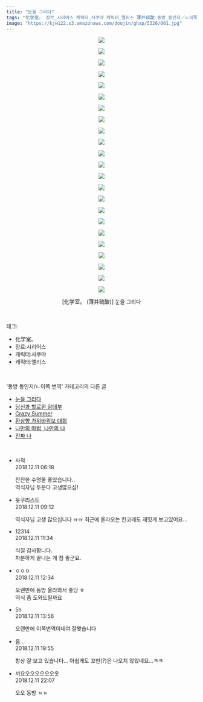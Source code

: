 ```yaml
---
title: "눈을 그리다"
tags: "化学室。 장르_시리어스 캐릭터_사쿠야 캐릭터_앨리스 薄井硫酸 동방_동인지／ㄴ이쪽_번역"
image: "https://kjw122.s3.amazonaws.com/doujin/ghap/5326/001.jpg"
---
```

<div class="article">
<p style="text-align: center; clear: none; float: none;"><img src="{{ site.imgserver5 }}/ghap/5326/001.jpg"/></p>
<p style="text-align: center; clear: none; float: none;"><img src="{{ site.imgserver5 }}/ghap/5326/002.jpg"/></p>
<p style="text-align: center; clear: none; float: none;"><img src="{{ site.imgserver5 }}/ghap/5326/003.jpg"/></p>
<p style="text-align: center; clear: none; float: none;"><img src="{{ site.imgserver5 }}/ghap/5326/004.jpg"/></p>
<p style="text-align: center; clear: none; float: none;"><img src="{{ site.imgserver5 }}/ghap/5326/005.jpg"/></p>
<p style="text-align: center; clear: none; float: none;"><img src="{{ site.imgserver5 }}/ghap/5326/006.jpg"/></p>
<p style="text-align: center; clear: none; float: none;"><img src="{{ site.imgserver5 }}/ghap/5326/007.jpg"/></p>
<p style="text-align: center; clear: none; float: none;"><img src="{{ site.imgserver5 }}/ghap/5326/008.jpg"/></p>
<p style="text-align: center; clear: none; float: none;"><img src="{{ site.imgserver5 }}/ghap/5326/009.jpg"/></p>
<p style="text-align: center; clear: none; float: none;"><img src="{{ site.imgserver5 }}/ghap/5326/010.jpg"/></p>
<p style="text-align: center; clear: none; float: none;"><img src="{{ site.imgserver5 }}/ghap/5326/011.jpg"/></p>
<p style="text-align: center; clear: none; float: none;"><img src="{{ site.imgserver5 }}/ghap/5326/012.jpg"/></p>
<p style="text-align: center; clear: none; float: none;"><img src="{{ site.imgserver5 }}/ghap/5326/013.jpg"/></p>
<p style="text-align: center; clear: none; float: none;"><img src="{{ site.imgserver5 }}/ghap/5326/014.jpg"/></p>
<p style="text-align: center; clear: none; float: none;"><img src="{{ site.imgserver5 }}/ghap/5326/015.jpg"/></p>
<p style="text-align: center; clear: none; float: none;"><img src="{{ site.imgserver5 }}/ghap/5326/016.jpg"/></p>
<p style="text-align: center; clear: none; float: none;"><img src="{{ site.imgserver5 }}/ghap/5326/017.jpg"/></p>
<p style="text-align: center; clear: none; float: none;"><img src="{{ site.imgserver5 }}/ghap/5326/018.jpg"/></p>
<p style="text-align: center; clear: none; float: none;"><img src="{{ site.imgserver5 }}/ghap/5326/019.jpg"/></p>
<p style="text-align: center; clear: none; float: none;"><img src="{{ site.imgserver5 }}/ghap/5326/020.jpg"/></p>
<p style="text-align: center; clear: none; float: none;"><img src="{{ site.imgserver5 }}/ghap/5326/021.jpg"/></p>
<p style="text-align: center; clear: none; float: none;"><img src="{{ site.imgserver5 }}/ghap/5326/022.jpg"/></p>
<p style="text-align: center; clear: none; float: none;"><img src="{{ site.imgserver5 }}/ghap/5326/023.jpg"/></p>
<p style="text-align: center; clear: none; float: none;">[化学室。 (薄井硫酸)] 눈을 그리다</p>
</div><br/>
<div class="tagTrail">
<p>태그: </p>
<ul>
<li>化学室。</li>
<li>장르:시리어스</li>
<li>캐릭터:사쿠야</li>
<li>캐릭터:앨리스</li>
</ul>
</div><br/>
<div class="another">
<p>'동방 동인지/ㄴ이쪽 번역' 카테고리의 다른 글</p>
<ul>
<li><a href="/ghap_5326">눈을 그리다</a></li>
<li><a href="/ghap_4994">당신과 할로윈 랑데부</a></li>
<li><a href="/ghap_4875">Crazy Summer</a></li>
<li><a href="/ghap_4781">환상향 가위바위보 대회</a></li>
<li><a href="/ghap_4778">나만의 마법, 나만의 나</a></li>
<li><a href="/ghap_4773">진짜 나</a></li>
</ul>
</div><br/>
<div class="comment">
<ul>
<li class="cb_thumb_off" id="comment15384935">
<div class="cb_comment_area">
<div class="cb_info_area">
<div class="cb_section">
<span class="cb_nick_name">사적</span>
</div>
<div class="cb_section">
<span class="cb_date">2018.12.11 06:18 </span>
</div>
</div>
<div class="cb_dsc_comment">
<p class="cb_dsc">
											잔잔한 수명물 좋았습니다..<br/>
역식자님 두분다 고생많으심!
										</p>
</div>
</div></li>
<li class="cb_thumb_off" id="comment15384970">
<div class="cb_comment_area">
<div class="cb_info_area">
<div class="cb_section">
<span class="cb_nick_name">윳쿠리스트</span>
</div>
<div class="cb_section">
<span class="cb_date">2018.12.11 09:12 </span>
</div>
</div>
<div class="cb_dsc_comment">
<p class="cb_dsc">
											역식자님 고생 많으십니다 ㅠㅠ 최근에 올라오는 칸코레도 재밋게 보고있어요...
										</p>
</div>
</div></li>
<li class="cb_thumb_off" id="comment15385015">
<div class="cb_comment_area">
<div class="cb_info_area">
<div class="cb_section">
<span class="cb_nick_name">12314</span>
</div>
<div class="cb_section">
<span class="cb_date">2018.12.11 11:34 </span>
</div>
</div>
<div class="cb_dsc_comment">
<p class="cb_dsc">
											식질 감사합니다.<br/>
차분하게 끝나는 게 참 좋군요.
										</p>
</div>
</div></li>
<li class="cb_thumb_off" id="comment15385030">
<div class="cb_comment_area">
<div class="cb_info_area">
<div class="cb_section">
<span class="cb_nick_name">ㅇㅇㅇ</span>
</div>
<div class="cb_section">
<span class="cb_date">2018.12.11 12:34 </span>
</div>
</div>
<div class="cb_dsc_comment">
<p class="cb_dsc">
											오랜만에 동방 올라와서 좋당 ㅎ<br/>
역식 좀 도와드릴까요
										</p>
</div>
</div></li>
<li class="cb_thumb_off" id="comment15385061">
<div class="cb_comment_area">
<div class="cb_info_area">
<div class="cb_section">
<span class="cb_nick_name">5h</span>
</div>
<div class="cb_section">
<span class="cb_date">2018.12.11 13:56 </span>
</div>
</div>
<div class="cb_dsc_comment">
<p class="cb_dsc">
											오랜만에 이쪽번역이네여 잘봣습니다
										</p>
</div>
</div></li>
<li class="cb_thumb_off" id="comment15385189">
<div class="cb_comment_area">
<div class="cb_info_area">
<div class="cb_section">
<span class="cb_nick_name">음...</span>
</div>
<div class="cb_section">
<span class="cb_date">2018.12.11 19:55 </span>
</div>
</div>
<div class="cb_dsc_comment">
<p class="cb_dsc">
											항상 잘 보고 있습니다... 아쉽게도 꼬번(?)은 나오지 않았네요...ㅋㅋ
										</p>
</div>
</div></li>
<li class="cb_thumb_off" id="comment15385238">
<div class="cb_comment_area">
<div class="cb_info_area">
<div class="cb_section">
<span class="cb_nick_name">끼요오오오오오오옷</span>
</div>
<div class="cb_section">
<span class="cb_date">2018.12.11 22:07 </span>
</div>
</div>
<div class="cb_dsc_comment">
<p class="cb_dsc">
											오오 동방 ㄳㄳ
										</p>
</div>
</div></li>
</ul>
</div><br/>
